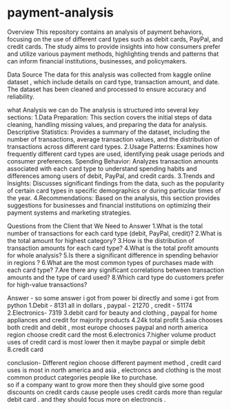 # payment-analysis
Overview
This repository contains an analysis of payment behaviors, focusing on the use of different card types such as debit cards, PayPal, and credit cards. The study aims to provide insights into how consumers prefer and utilize various payment methods, highlighting trends and patterns that can inform financial institutions, businesses, and policymakers.

Data Source
The data for this analysis was collected from kaggle online dataset , which include details on card type, transaction amount, and date. The dataset has been cleaned and processed to ensure accuracy and reliability.

what Analysis we can do 
The analysis is structured into several key sections:
1.Data Preparation: This section covers the initial steps of data cleaning, handling missing values, and preparing the data for analysis.
Descriptive Statistics: Provides a summary of the dataset, including the number of transactions, average transaction values, and the distribution of transactions across different card types.
2.Usage Patterns: Examines how frequently different card types are used, identifying peak usage periods and consumer preferences.
Spending Behavior: Analyzes transaction amounts associated with each card type to understand spending habits and differences among users of debit, PayPal, and credit cards.
3.Trends and Insights: Discusses significant findings from the data, such as the popularity of certain card types in specific demographics or during particular times of the year.
4.Recommendations: Based on the analysis, this section provides suggestions for businesses and financial institutions on optimizing their payment systems and marketing strategies.


Questions from the Client that We Need to Answer
1.What is the total number of transactions for each card type (debit, PayPal, credit)?
2.What is the total amount for highest category?
3.How is the distribution of transaction amounts for each card type?
4.What is the total profit  amounts for whole analysis?
5.Is there a significant difference in spending behavior in regions ?
6.What are the most common types of purchases made with each card type?
7.Are there any significant correlations between transaction amounts and the type of card used?
8.Which card type do customers prefer for high-value transactions?

Answer -  so some answer i got from power bi directly and some i got from python 
1.Debit - 8131 all in dollars , paypal - 21270 ,  credit  - 51174
2.Electronics- 7319
3.debit card for beauty and clothing ,  paypal for home appliances and credit for majority products
4.24k total profit
5.asia chooses both credit and debit , most europe chooses paypal and north america region choose credit card the most
6.electronics
7.higher volume product uses of credit card is most lower then it maybe paypal or simple debit 
8.credit card

conclusion-
Different region choose different payment method , credit card uses is most in north america and asia , electroncs and clothing is the most common product categories people like to purchase.  
so if a company want to grow more then they should give some good discounts on credit cards cause people uses credit cards more than regular debit card . and they should focus more on electroncis .
